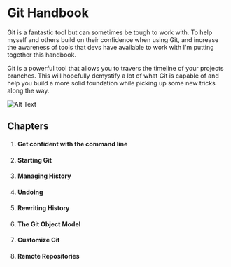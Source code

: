 # **Git Handbook**

Git is a fantastic tool but can sometimes be tough to work with. To help myself and others build on their confidence when using Git, and increase the awareness of tools that devs have available to work with I'm putting together this handbook. 

Git is a powerful tool that allows you to travers the timeline of your projects branches. This will hopefully demystify a lot of what Git is capable of and help you build a more solid foundation while picking up some new tricks along the way.

![Alt Text](https://media.giphy.com/media/7h1kSwC7s7gaI/giphy.gif)

## **Chapters**
1. #### Get confident with the command line
2. #### Starting Git
3. #### Managing History
4. #### Undoing
5. #### Rewriting History
6. #### The Git Object Model
7. #### Customize Git
8. #### Remote Repositories